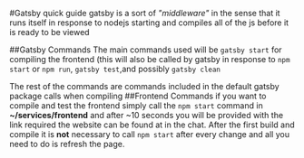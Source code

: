 #Gatsby quick guide
 gatsby is a sort of _*"middleware"*_ in the sense that it runs itself in response to nodejs starting and compiles all 
 of the js before it is ready to be viewed
 
##Gatsby Commands
 The main commands used will be `gatsby start` for compiling the frontend (this will also be called by gatsby in response to `npm start` or `npm run`, `gatsby test`,and possibly `gatsby clean`

The rest of the commands are commands included in the default gatsby package calls when compiling
##Frontend Commands
 if you want to compile and test the frontend simply call the `npm start` command in **~/services/frontend** and after
 ~10 seconds you will be provided with the link required the website can be found at in the chat. After the first build 
 and compile it is **not** necessary to call `npm start` after every change and all you need to do is refresh the page.
